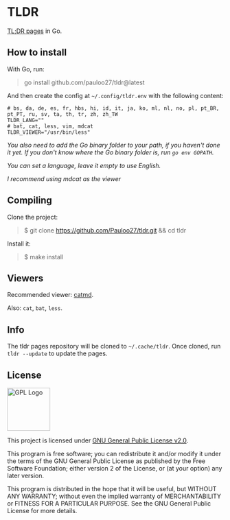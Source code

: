 # TLDR

[TL;DR pages](https://github.com/tldr-pages/tldr/) in Go.

## How to install
With Go, run:
> go install github.com/pauloo27/tldr@latest

And then create the config at `~/.config/tldr.env` with the following content:
```env
# bs, da, de, es, fr, hbs, hi, id, it, ja, ko, ml, nl, no, pl, pt_BR, pt_PT, ru, sv, ta, th, tr, zh, zh_TW
TLDR_LANG=""
# bat, cat, less, vim, mdcat
TLDR_VIEWER="/usr/bin/less"
```

_You also need to add the Go binary folder to your path, if you haven't done it yet._
_If you don't know where the Go binary folder is, run `go env GOPATH`._

_You can set a language, leave it empty to use English._

_I recommend using mdcat as the viewer_

## Compiling
Clone the project:
> $ git clone https://github.com/Pauloo27/tldr.git && cd tldr

Install it:
> $ make install

## Viewers
Recommended viewer: [catmd](https://www.archlinux.org/packages/community/x86_64/mdcat/).

Also: `cat`, `bat`, `less`.

## Info
The tldr pages repository will be cloned to `~/.cache/tldr`. 
Once cloned, run `tldr --update` to update the pages.

## License

<img src="https://i.imgur.com/AuQQfiB.png" alt="GPL Logo" height="100px" />

This project is licensed under [GNU General Public License v2.0](./LICENSE).

This program is free software; you can redistribute it and/or modify 
it under the terms of the GNU General Public License as published by 
the Free Software Foundation; either version 2 of the License, or
(at your option) any later version.

This program is distributed in the hope that it will be useful,
but WITHOUT ANY WARRANTY; without even the implied warranty of
MERCHANTABILITY or FITNESS FOR A PARTICULAR PURPOSE. See the
GNU General Public License for more details.

